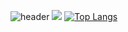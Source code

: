![header](https://capsule-render.vercel.app/api?type=wave&color=auto&height=300&section=header&text=capsule%20render&fontSize=90)
<img src="https://img.shields.io/badge/JavaScript-F7DF1E?style=flat&logo=JavaScript&logoColor=white"/>
[![Top Langs](https://github-readme-stats.vercel.app/api/top-langs/?username=깃허브아이디&langs_count=8)](https://github.com/jooyeon00/github-readme-stats)
